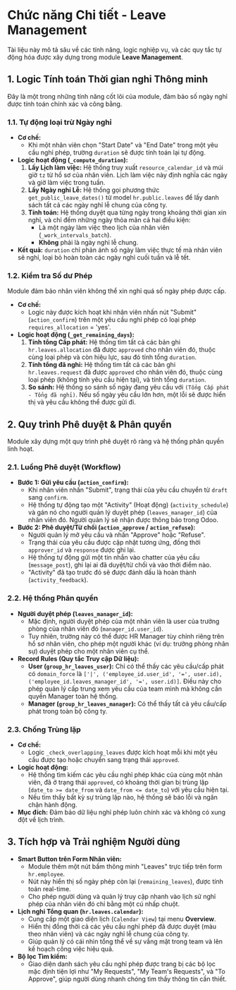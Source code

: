 # Chức năng Chi tiết - Leave Management

Tài liệu này mô tả sâu về các tính năng, logic nghiệp vụ, và các quy tắc tự động hóa được xây dựng trong module **Leave Management**.

## 1. Logic Tính toán Thời gian nghỉ Thông minh

Đây là một trong những tính năng cốt lõi của module, đảm bảo số ngày nghỉ được tính toán chính xác và công bằng.

### 1.1. Tự động loại trừ Ngày nghỉ

- **Cơ chế:**
  - Khi một nhân viên chọn "Start Date" và "End Date" trong một yêu cầu nghỉ phép, trường `duration` sẽ được tính toán lại tự động.
- **Logic hoạt động (`_compute_duration`):**
  1.  **Lấy Lịch làm việc:** Hệ thống truy xuất `resource_calendar_id` và múi giờ `tz` từ hồ sơ của nhân viên. Lịch làm việc này định nghĩa các ngày và giờ làm việc trong tuần.
  2.  **Lấy Ngày nghỉ Lễ:** Hệ thống gọi phương thức `get_public_leave_dates()` từ model `hr.public.leaves` để lấy danh sách tất cả các ngày nghỉ lễ chung của công ty.
  3.  **Tính toán:** Hệ thống duyệt qua từng ngày trong khoảng thời gian xin nghỉ, và chỉ đếm những ngày thỏa mãn cả hai điều kiện:
      - Là một ngày làm việc theo lịch của nhân viên (`_work_intervals_batch`).
      - **Không** phải là ngày nghỉ lễ chung.
- **Kết quả:** `duration` chỉ phản ánh số ngày làm việc thực tế mà nhân viên sẽ nghỉ, loại bỏ hoàn toàn các ngày nghỉ cuối tuần và lễ tết.

### 1.2. Kiểm tra Số dư Phép

Module đảm bảo nhân viên không thể xin nghỉ quá số ngày phép được cấp.

- **Cơ chế:**
  - Logic này được kích hoạt khi nhân viên nhấn nút "Submit" (`action_confirm`) trên một yêu cầu nghỉ phép có loại phép `requires_allocation` = 'yes'.
- **Logic hoạt động (`_get_remaining_days`):**
  1.  **Tính tổng Cấp phát:** Hệ thống tìm tất cả các bản ghi `hr.leaves.allocation` đã được `approved` cho nhân viên đó, thuộc cùng loại phép và còn hiệu lực, sau đó tính tổng `duration`.
  2.  **Tính tổng đã nghỉ:** Hệ thống tìm tất cả các bản ghi `hr.leaves.request` đã được `approved` cho nhân viên đó, thuộc cùng loại phép (không tính yêu cầu hiện tại), và tính tổng `duration`.
  3.  **So sánh:** Hệ thống so sánh số ngày đang yêu cầu với `(Tổng Cấp phát - Tổng đã nghỉ)`. Nếu số ngày yêu cầu lớn hơn, một lỗi sẽ được hiển thị và yêu cầu không thể được gửi đi.

## 2. Quy trình Phê duyệt & Phân quyền

Module xây dựng một quy trình phê duyệt rõ ràng và hệ thống phân quyền linh hoạt.

### 2.1. Luồng Phê duyệt (Workflow)

- **Bước 1: Gửi yêu cầu (`action_confirm`):**
  - Khi nhân viên nhấn "Submit", trạng thái của yêu cầu chuyển từ `draft` sang `confirm`.
  - Hệ thống tự động tạo một "Activity" (Hoạt động) (`activity_schedule`) và gán nó cho người quản lý duyệt phép (`leaves_manager_id`) của nhân viên đó. Người quản lý sẽ nhận được thông báo trong Odoo.
- **Bước 2: Phê duyệt/Từ chối (`action_approve` / `action_refuse`):**
  - Người quản lý mở yêu cầu và nhấn "Approve" hoặc "Refuse".
  - Trạng thái của yêu cầu được cập nhật tương ứng, đồng thời `approver_id` và `response` được ghi lại.
  - Hệ thống tự động gửi một tin nhắn vào chatter của yêu cầu (`message_post`), ghi lại ai đã duyệt/từ chối và vào thời điểm nào.
  - "Activity" đã tạo trước đó sẽ được đánh dấu là hoàn thành (`activity_feedback`).

### 2.2. Hệ thống Phân quyền

- **Người duyệt phép (`leaves_manager_id`):**
  - Mặc định, người duyệt phép của một nhân viên là user của trưởng phòng của nhân viên đó (`manager_id.user_id`).
  - Tuy nhiên, trường này có thể được HR Manager tùy chỉnh riêng trên hồ sơ nhân viên, cho phép một người khác (ví dụ: trưởng phòng nhân sự) duyệt phép cho một nhân viên cụ thể.
- **Record Rules (Quy tắc Truy cập Dữ liệu):**
  - **User (`group_hr_leaves_user`):** Chỉ có thể thấy các yêu cầu/cấp phát có `domain_force` là `['|', ('employee_id.user_id', '=', user.id), ('employee_id.leaves_manager_id', '=', user.id)]`. Điều này cho phép quản lý cấp trung xem yêu cầu của team mình mà không cần quyền Manager toàn hệ thống.
  - **Manager (`group_hr_leaves_manager`):** Có thể thấy tất cả yêu cầu/cấp phát trong toàn bộ công ty.

### 2.3. Chống Trùng lặp

- **Cơ chế:**
  - Logic `_check_overlapping_leaves` được kích hoạt mỗi khi một yêu cầu được tạo hoặc chuyển sang trạng thái `approved`.
- **Logic hoạt động:**
  - Hệ thống tìm kiếm các yêu cầu nghỉ phép khác của cùng một nhân viên, đã ở trạng thái `approved`, có khoảng thời gian bị trùng lặp (`date_to >= date_from` và `date_from <= date_to`) với yêu cầu hiện tại.
  - Nếu tìm thấy bất kỳ sự trùng lặp nào, hệ thống sẽ báo lỗi và ngăn chặn hành động.
- **Mục đích:** Đảm bảo dữ liệu nghỉ phép luôn chính xác và không có xung đột về lịch trình.

## 3. Tích hợp và Trải nghiệm Người dùng

- **Smart Button trên Form Nhân viên:**
  - Module thêm một nút bấm thông minh "Leaves" trực tiếp trên form `hr.employee`.
  - Nút này hiển thị số ngày phép còn lại (`remaining_leaves`), được tính toán real-time.
  - Cho phép người dùng và quản lý truy cập nhanh vào lịch sử nghỉ phép của nhân viên đó chỉ bằng một cú nhấp chuột.
- **Lịch nghỉ Tổng quan (`hr.leaves.calendar`):**
  - Cung cấp một giao diện lịch (`Calendar View`) tại menu **Overview**.
  - Hiển thị đồng thời cả các yêu cầu nghỉ phép đã được duyệt (màu theo nhân viên) và các ngày nghỉ lễ chung của công ty.
  - Giúp quản lý có cái nhìn tổng thể về sự vắng mặt trong team và lên kế hoạch công việc hiệu quả.
- **Bộ lọc Tìm kiếm:**
  - Giao diện danh sách yêu cầu nghỉ phép được trang bị các bộ lọc mặc định tiện lợi như "My Requests", "My Team's Requests", và "To Approve", giúp người dùng nhanh chóng tìm thấy thông tin cần thiết.